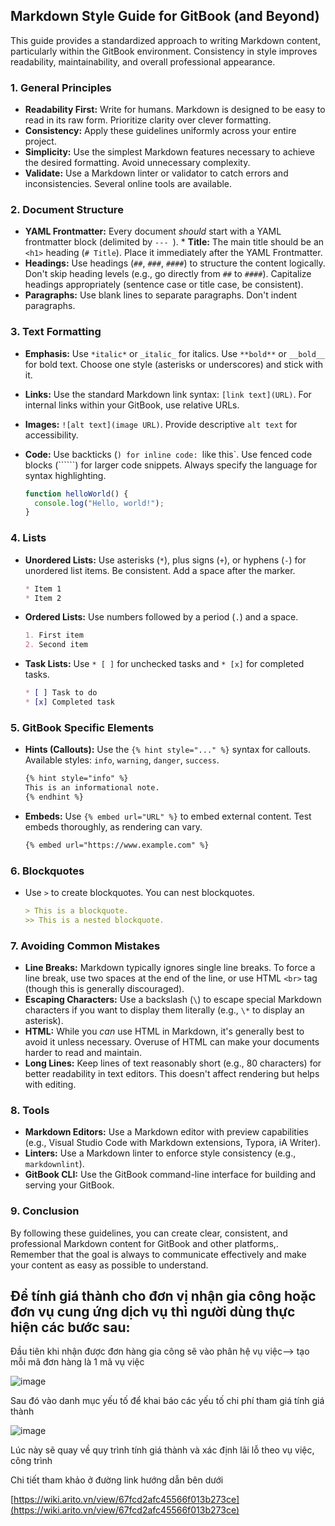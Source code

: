 ## Markdown Style Guide for GitBook (and Beyond)

This guide provides a standardized approach to writing Markdown content, particularly within the GitBook environment. Consistency in style improves readability, maintainability, and overall professional appearance.

### 1. General Principles

*   **Readability First:**  Write for humans.  Markdown is designed to be easy to read in its raw form.  Prioritize clarity over clever formatting.
*   **Consistency:** Apply these guidelines uniformly across your entire project.
*   **Simplicity:** Use the simplest Markdown features necessary to achieve the desired formatting. Avoid unnecessary complexity.
*   **Validate:**  Use a Markdown linter or validator to catch errors and inconsistencies. Several online tools are available.

### 2. Document Structure

*   **YAML Frontmatter:**  Every document *should* start with a YAML frontmatter block (delimited by `---
`).  *   **Title:** The main title should be an `<h1>` heading (`# Title`).  Place it immediately after the YAML Frontmatter.
*   **Headings:** Use headings (`##`, `###`, `####`) to structure the content logically.  Don't skip heading levels (e.g., go directly from `##` to `####`). Capitalize headings appropriately (sentence case or title case, be consistent).
*   **Paragraphs:** Use blank lines to separate paragraphs.  Don't indent paragraphs.

### 3. Text Formatting

*   **Emphasis:** Use `*italic*` or `_italic_` for italics. Use `**bold**` or `__bold__` for bold text. Choose one style (asterisks or underscores) and stick with it.
*   **Links:** Use the standard Markdown link syntax: `[link text](URL)`.  For internal links within your GitBook, use relative URLs.
*   **Images:** `![alt text](image URL)`. Provide descriptive `alt text` for accessibility.
*   **Code:** Use backticks (`) for inline code: `like this`. Use fenced code blocks (``````) for larger code snippets.  Always specify the language for syntax highlighting.

    ``````javascript
    function helloWorld() {
      console.log("Hello, world!");
    }
    ``````

### 4. Lists

*   **Unordered Lists:** Use asterisks (`*`), plus signs (`+`), or hyphens (`-`) for unordered list items. Be consistent.  Add a space after the marker.

    ```markdown
    * Item 1
    * Item 2
    ```

*   **Ordered Lists:** Use numbers followed by a period (`.`) and a space.

    ```markdown
    1. First item
    2. Second item
    ```

*   **Task Lists:** Use `* [ ]` for unchecked tasks and `* [x]` for completed tasks.

    ```markdown
    * [ ] Task to do
    * [x] Completed task
    ```

### 5. GitBook Specific Elements

*   **Hints (Callouts):** Use the `{% hint style="..." %}` syntax for callouts.  Available styles: `info`, `warning`, `danger`, `success`.

    ```markdown
    {% hint style="info" %}
    This is an informational note.
    {% endhint %}
    ```

*   **Embeds:** Use `{% embed url="URL" %}` to embed external content.  Test embeds thoroughly, as rendering can vary.

    ```markdown
    {% embed url="https://www.example.com" %}
    ```

### 6. Blockquotes

*   Use `>` to create blockquotes.  You can nest blockquotes.

    ```markdown
    > This is a blockquote.
    >> This is a nested blockquote.
    ```

### 7. Avoiding Common Mistakes

*   **Line Breaks:**  Markdown typically ignores single line breaks. To force a line break, use two spaces at the end of the line, or use HTML `<br>` tag (though this is generally discouraged).
*   **Escaping Characters:** Use a backslash (`\`) to escape special Markdown characters if you want to display them literally (e.g., `\*` to display an asterisk).
*   **HTML:**  While you *can* use HTML in Markdown, it's generally best to avoid it unless necessary.  Overuse of HTML can make your documents harder to read and maintain.
*   **Long Lines:** Keep lines of text reasonably short (e.g., 80 characters) for better readability in text editors.  This doesn't affect rendering but helps with editing.

### 8. Tools

*   **Markdown Editors:**  Use a Markdown editor with preview capabilities (e.g., Visual Studio Code with Markdown extensions, Typora, iA Writer).
*   **Linters:**  Use a Markdown linter to enforce style consistency (e.g., `markdownlint`).
*   **GitBook CLI:**  Use the GitBook command-line interface for building and serving your GitBook.

### 9. Conclusion

By following these guidelines, you can create clear, consistent, and professional Markdown content for GitBook and other platforms,. Remember that the goal is always to communicate effectively and make your content as easy as possible to understand.

## Để tính giá thành cho đơn vị nhận gia công hoặc đơn vụ cung ứng dịch vụ thì người dùng thực hiện các bước sau:

Đầu tiên khi nhận được đơn hàng gia công sẽ vào phân hệ vụ việc--> tạo mỗi mã đơn hàng là 1 mã vụ việc

![image](https://wiki.arito.vn/test/download/file?_id=67b3f98f3f3907f09b61e205)

Sau đó vào danh mục yếu tố để khai báo các yếu tố chi phí tham giá tính giá thành

![image](https://wiki.arito.vn/test/download/file?_id=67b3fb0a3f3907f09b61e208)

Lúc này sẽ quay về quy trình tính giá thành và xác định lãi lỗ theo vụ việc, công trình

Chi tiết tham khảo ở đường link hướng dẫn bên dưới

[https://wiki.arito.vn/view/67fcd2afc45566f013b273ce](https://wiki.arito.vn/view/67fcd2afc45566f013b273ce)